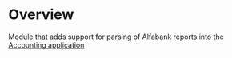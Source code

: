# Overview

Module that adds support for parsing of Alfabank reports into the [Accounting application](https://github.com/vitalyzotov/accounting)
